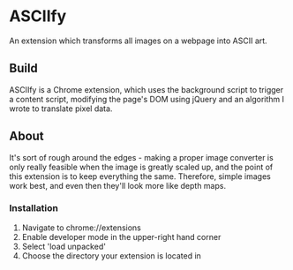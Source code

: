 # ASCIIfy
An extension which transforms all images on a webpage into ASCII art.

## Build
ASCIIfy is a Chrome extension, which uses the background script to trigger a content script, modifying the page's DOM using jQuery and an algorithm I wrote to translate pixel data.

## About
It's sort of rough around the edges - making a proper image converter is only really feasible when the image is greatly scaled up, and the point of this extension is to keep everything the same. Therefore, simple images work best, and even then they'll look more like depth maps.

### Installation
1. Navigate to chrome://extensions
2. Enable developer mode in the upper-right hand corner
3. Select 'load unpacked'
4. Choose the directory your extension is located in
